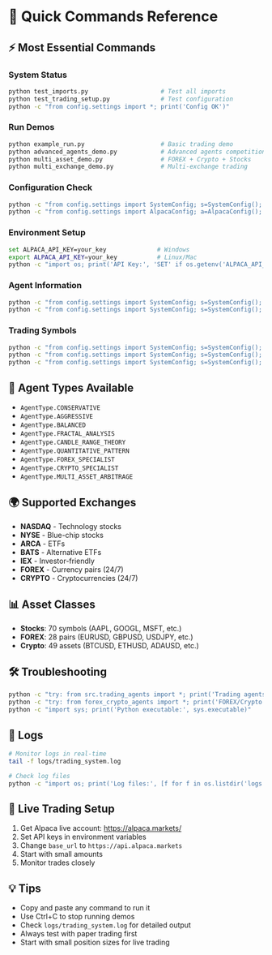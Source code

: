 # 🐍 Quick Commands Reference

## ⚡ Most Essential Commands

### System Status
```bash
python test_imports.py                    # Test all imports
python test_trading_setup.py              # Test configuration
python -c "from config.settings import *; print('Config OK')"
```

### Run Demos
```bash
python example_run.py                     # Basic trading demo
python advanced_agents_demo.py            # Advanced agents competition
python multi_asset_demo.py                # FOREX + Crypto + Stocks
python multi_exchange_demo.py             # Multi-exchange trading
```

### Configuration Check
```bash
python -c "from config.settings import SystemConfig; s=SystemConfig(); print(f'Agents: {len(s.agent_configs)}, Symbols: {len(s.trading_symbols)}')"
python -c "from config.settings import AlpacaConfig; a=AlpacaConfig(); print('Exchanges:', a.exchanges)"
```

### Environment Setup
```bash
set ALPACA_API_KEY=your_key              # Windows
export ALPACA_API_KEY=your_key           # Linux/Mac
python -c "import os; print('API Key:', 'SET' if os.getenv('ALPACA_API_KEY') else 'NOT SET')"
```

### Agent Information
```bash
python -c "from config.settings import SystemConfig; s=SystemConfig(); print([a.agent_id for a in s.agent_configs])"
python -c "from config.settings import SystemConfig; s=SystemConfig(); print([a.agent_type.value for a in s.agent_configs])"
```

### Trading Symbols
```bash
python -c "from config.settings import SystemConfig; s=SystemConfig(); print('Total symbols:', len(s.trading_symbols))"
python -c "from config.settings import SystemConfig; s=SystemConfig(); forex=[x for x in s.trading_symbols if 'USD' in x and len(x)==6]; print('FOREX:', forex[:5])"
python -c "from config.settings import SystemConfig; s=SystemConfig(); crypto=[x for x in s.trading_symbols if x.endswith('USD') and x not in ['EURUSD','GBPUSD','AUDUSD','USDCAD','NZDUSD']]; print('Crypto:', crypto[:5])"
```

## 🎯 Agent Types Available
- `AgentType.CONSERVATIVE`
- `AgentType.AGGRESSIVE` 
- `AgentType.BALANCED`
- `AgentType.FRACTAL_ANALYSIS`
- `AgentType.CANDLE_RANGE_THEORY`
- `AgentType.QUANTITATIVE_PATTERN`
- `AgentType.FOREX_SPECIALIST`
- `AgentType.CRYPTO_SPECIALIST`
- `AgentType.MULTI_ASSET_ARBITRAGE`

## 🌍 Supported Exchanges
- **NASDAQ** - Technology stocks
- **NYSE** - Blue-chip stocks  
- **ARCA** - ETFs
- **BATS** - Alternative ETFs
- **IEX** - Investor-friendly
- **FOREX** - Currency pairs (24/7)
- **CRYPTO** - Cryptocurrencies (24/7)

## 📊 Asset Classes
- **Stocks**: 70 symbols (AAPL, GOOGL, MSFT, etc.)
- **FOREX**: 28 pairs (EURUSD, GBPUSD, USDJPY, etc.)
- **Crypto**: 49 assets (BTCUSD, ETHUSD, ADAUSD, etc.)

## 🛠️ Troubleshooting
```bash
python -c "try: from src.trading_agents import *; print('Trading agents OK'); except Exception as e: print('Error:', e)"
python -c "try: from forex_crypto_agents import *; print('FOREX/Crypto agents OK'); except Exception as e: print('Error:', e)"
python -c "import sys; print('Python executable:', sys.executable)"
```

## 📝 Logs
```bash
# Monitor logs in real-time
tail -f logs/trading_system.log

# Check log files
python -c "import os; print('Log files:', [f for f in os.listdir('logs') if f.endswith('.log')])"
```

## 🚀 Live Trading Setup
1. Get Alpaca live account: https://alpaca.markets/
2. Set API keys in environment variables
3. Change `base_url` to `https://api.alpaca.markets`
4. Start with small amounts
5. Monitor trades closely

## 💡 Tips
- Copy and paste any command to run it
- Use Ctrl+C to stop running demos
- Check `logs/trading_system.log` for detailed output
- Always test with paper trading first
- Start with small position sizes for live trading
